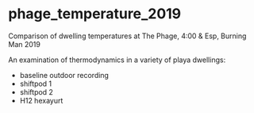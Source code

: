 # phage_temperature_2019
Comparison of dwelling temperatures at The Phage, 4:00 &amp; Esp, Burning Man 2019

An examination of thermodynamics in a variety of playa dwellings:
* baseline outdoor recording
* shiftpod 1
* shiftpod 2
* H12 hexayurt

